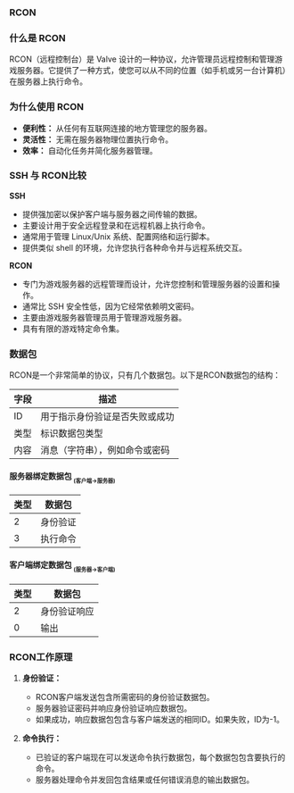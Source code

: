 ### RCON

### 什么是 RCON

RCON（远程控制台）是 Valve 设计的一种协议，允许管理员远程控制和管理游戏服务器。它提供了一种方式，使您可以从不同的位置（如手机或另一台计算机）在服务器上执行命令。

### 为什么使用 RCON

- **便利性：** 从任何有互联网连接的地方管理您的服务器。
- **灵活性：** 无需在服务器物理位置执行命令。
- **效率：** 自动化任务并简化服务器管理。

### SSH 与 RCON比较

**SSH**

- 提供强加密以保护客户端与服务器之间传输的数据。
- 主要设计用于安全远程登录和在远程机器上执行命令。
- 通常用于管理 Linux/Unix 系统、配置网络和运行脚本。
- 提供类似 shell 的环境，允许您执行各种命令并与远程系统交互。

**RCON**

- 专门为游戏服务器的远程管理而设计，允许您控制和管理服务器的设置和操作。
- 通常比 SSH 安全性低，因为它经常依赖明文密码。
- 主要由游戏服务器管理员用于管理游戏服务器。
- 具有有限的游戏特定命令集。

### 数据包

RCON是一个非常简单的协议，只有几个数据包。以下是RCON数据包的结构：

| 字段 | 描述                                   |
| ---- | -------------------------------------- |
| ID   | 用于指示身份验证是否失败或成功         |
| 类型 | 标识数据包类型                         |
| 内容 | 消息（字符串），例如命令或密码         |

#### 服务器绑定数据包 <sub><sub>(客户端→服务器)</sub></sub>

| 类型 | 数据包     |
| ---- | ---------- |
| 2    | 身份验证   |
| 3    | 执行命令   |

#### 客户端绑定数据包 <sub><sub>(服务器→客户端)</sub></sub>

| 类型 | 数据包       |
| ---- | ------------ |
| 2    | 身份验证响应 |
| 0    | 输出         |

### RCON工作原理

1. **身份验证：**

   - RCON客户端发送包含所需密码的身份验证数据包。
   - 服务器验证密码并响应身份验证响应数据包。
   - 如果成功，响应数据包包含与客户端发送的相同ID。如果失败，ID为-1。

2. **命令执行：**

   - 已验证的客户端现在可以发送命令执行数据包，每个数据包包含要执行的命令。
   - 服务器处理命令并发回包含结果或任何错误消息的输出数据包。
